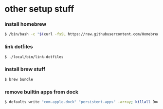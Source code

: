 # other setup stuff

### install homebrew 

```sh
$ /bin/bash -c "$(curl -fsSL https://raw.githubusercontent.com/Homebrew/install/HEAD/install.sh)"
```

### link dotfiles

```sh
$ ./local/bin/link-dotfiles
```

### install brew stuff

```sh
$ brew bundle
```

### remove builtin apps from dock

```sh
$ defaults write "com.apple.dock" "persistent-apps" -array; killall Dock
```



